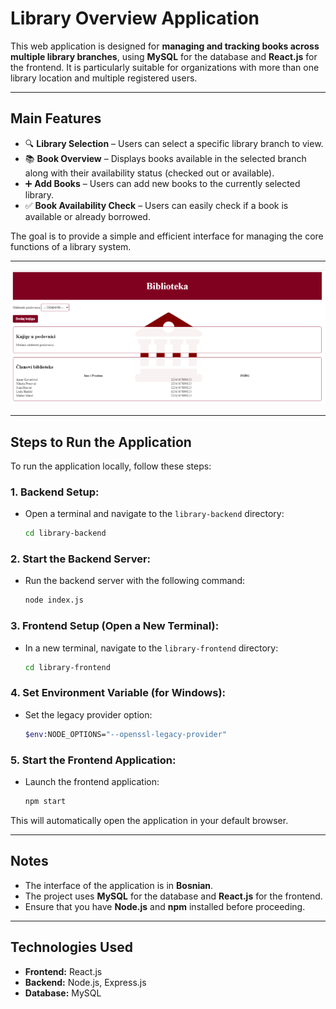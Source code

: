 #  Library Overview Application

This web application is designed for **managing and tracking books across multiple library branches**, using **MySQL** for the database and **React.js** for the frontend. It is particularly suitable for organizations with more than one library location and multiple registered users.

---

##  **Main Features**

- 🔍 **Library Selection** – Users can select a specific library branch to view.
- 📚 **Book Overview** – Displays books available in the selected branch along with their availability status (checked out or available).
- ➕ **Add Books** – Users can add new books to the currently selected library.
- ✅ **Book Availability Check** – Users can easily check if a book is available or already borrowed.

The goal is to provide a simple and efficient interface for managing the core functions of a library system.

---

<div align="center">
  <img src="./HomeScreen.png" alt="Home Screen" width="600"/>
</div>

---

##  **Steps to Run the Application**

To run the application locally, follow these steps:

### 1. **Backend Setup:**
   - Open a terminal and navigate to the `library-backend` directory:
     ```bash
     cd library-backend
     ```

### 2. **Start the Backend Server:**
   - Run the backend server with the following command:
     ```bash
     node index.js
     ```

### 3. **Frontend Setup (Open a New Terminal):**
   - In a new terminal, navigate to the `library-frontend` directory:
     ```bash
     cd library-frontend
     ```

### 4. **Set Environment Variable (for Windows):**
   - Set the legacy provider option:
     ```bash
     $env:NODE_OPTIONS="--openssl-legacy-provider"
     ```

### 5. **Start the Frontend Application:**
   - Launch the frontend application:
     ```bash
     npm start
     ```

This will automatically open the application in your default browser.

---

##  **Notes**

- The interface of the application is in **Bosnian**.
- The project uses **MySQL** for the database and **React.js** for the frontend.
- Ensure that you have **Node.js** and **npm** installed before proceeding.

---

##  **Technologies Used**
- **Frontend:** React.js
- **Backend:** Node.js, Express.js
- **Database:** MySQL
